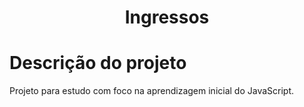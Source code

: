 <h1 align="center">Ingressos </h1>
<h1>Descrição do projeto</h1>
<p> Projeto para estudo com foco na aprendizagem inicial do JavaScript.</p>
